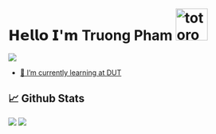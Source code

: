 # 𝗛𝗲𝗹𝗹𝗼 𝗜'𝗺 Truong Pham   <img src="https://emoji.gg/assets/emoji/9085-totoro.png" width="64px" height="64px" alt="totoro">
<a href=https://www.linkedin.com/in/ph%E1%BA%A1m-tr%C6%B0%E1%BB%9Fng-512663211/> <img src="https://img.shields.io/badge/-LinkedIn-0e76a8?style=plastic&logo=linkedIn"> 

- 🌱 I’m currently learning at <a href="http://dut.udn.vn/">DUT</a>
## 📈 Github Stats


<img src="https://github-readme-stats.vercel.app/api?username=tpham1467&theme=tokyonight&show_icons=true&count_private=true">
<img src="https://github-readme-stats.vercel.app/api/top-langs/?username=tpham1467&theme=tokyonight&layout=compact&langs_count=6">
